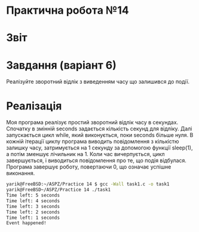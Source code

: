 # Практична робота №14 
# Звіт
# Завдання (варіант 6)
Реалізуйте зворотний відлік з виведенням часу що залишився до події.
# Реалізація
Моя програма реалізує простий зворотний відлік часу в секундах. Спочатку в змінній seconds задається кількість секунд для відліку. Далі запускається цикл while, який виконується, поки seconds більше нуля. В кожній ітерації циклу програма виводить повідомлення з кількістю залишку часу, затримується на 1 секунду за допомогою функції sleep(1), а потім зменшує лічильник на 1. Коли час вичерпується, цикл завершується, і виводиться повідомлення про те, що подія відбулася. Програма завершує роботу, повертаючи 0, що означає успішне виконання.
```bash
yarik@FreeBSD:~/ASPZ/Practice 14 $ gcc -Wall task1.c -o task1
yarik@FreeBSD~/ASPZ/Practice 14 ./task1
Time left: 5 seconds
Time left: 4 seconds
Time left: 3 seconds
Time left: 2 seconds
Time left: 1 seconds
Event happened!
```
